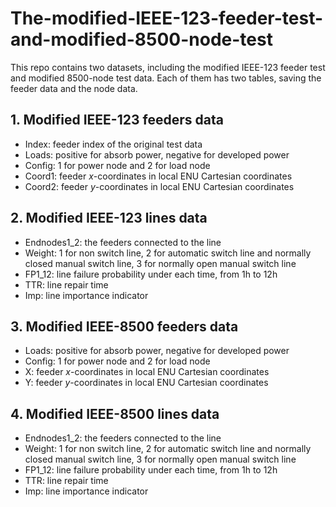 # The-modified-IEEE-123-feeder-test-and-modified-8500-node-test
This repo contains two datasets, including the modified IEEE-123 feeder test and modified 8500-node test data.
Each of them has two tables, saving the feeder data and the node data.
## 1.	Modified IEEE-123 feeders data
+ Index: feeder index of the original test data
+ Loads: positive for absorb power, negative for developed power
+ Config: 1 for power node and 2 for load node
+ Coord1: feeder *x*-coordinates in local ENU Cartesian coordinates 
+ Coord2: feeder *y*-coordinates in local ENU Cartesian coordinates
## 2.	Modified IEEE-123 lines data 
+ Endnodes1_2: the feeders connected to the line
+ Weight: 1 for non switch line, 2 for automatic switch line and normally closed manual switch line, 3 for normally open manual switch line
+ FP1_12: line failure probability under each time, from 1h to 12h
+ TTR: line repair time
+ Imp: line importance indicator
## 3.	Modified IEEE-8500 feeders data
+ Loads: positive for absorb power, negative for developed power
+ Config: 1 for power node and 2 for load node
+ X: feeder *x*-coordinates in local ENU Cartesian coordinates 
+ Y: feeder *y*-coordinates in local ENU Cartesian coordinates
## 4.	Modified IEEE-8500 lines data
+ Endnodes1_2: the feeders connected to the line
+ Weight: 1 for non switch line, 2 for automatic switch line and normally closed manual switch line, 3 for normally open manual switch line
+ FP1_12: line failure probability under each time, from 1h to 12h
+ TTR: line repair time
+ Imp: line importance indicator
